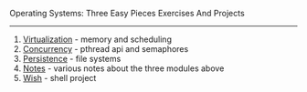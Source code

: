 Operating Systems: Three Easy Pieces Exercises And Projects

-------------------------------------------------------------------------------

1. [Virtualization](./virtualization) - memory and scheduling
2. [Concurrency](./concurrency) - pthread api and semaphores
3. [Persistence](./persistence) - file systems
4. [Notes](./notes) - various notes about the three modules above
5. [Wish](./wish-shell) - shell project

